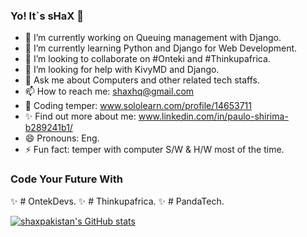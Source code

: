 ### Yo! It`s sHaX 👋

- 🔭 I’m currently working on Queuing management with Django.
- 🌱 I’m currently learning Python and Django for Web Development.
- 👯 I’m looking to collaborate on #Onteki and #Thinkupafrica.
- 🤔 I’m looking for help with KivyMD and Django.
- 💬 Ask me about Computers and other related tech staffs.
- 📫 How to reach me: shaxhq@gmail.com
- 🌱 Coding temper: www.sololearn.com/profile/14653711
- ✨ Find out more about me: www.linkedin.com/in/paulo-shirima-b289241b1/
- 😄 Pronouns: Eng.
- ⚡ Fun fact: temper with computer S/W & H/W most of the time.


### Code Your Future With

✨ # OntekDevs.
✨ # Thinkupafrica.
✨ # PandaTech.


[![shaxpakistan's GitHub stats](https://github-readme-stats.vercel.app/api?username=shaxpakistan&show_icons=true&hide=issues&theme=radical&border_color=141414)](https://github.com/shaxpakistan/README)

